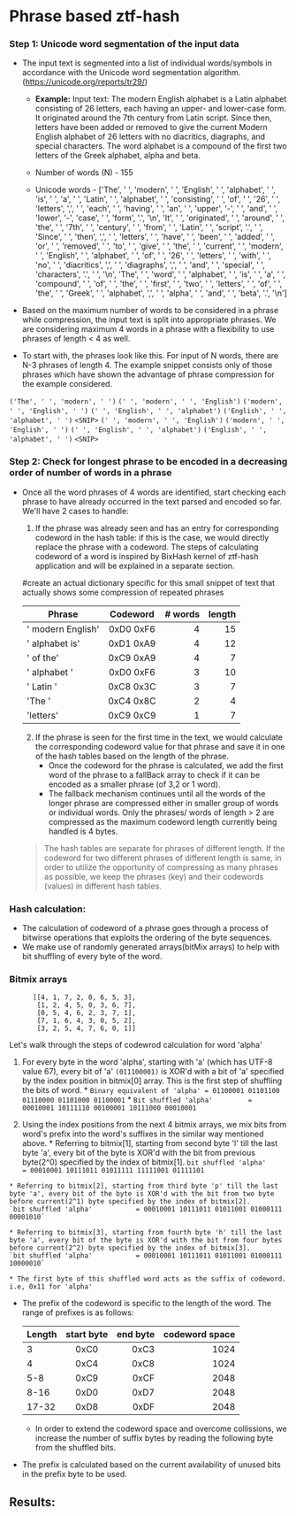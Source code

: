 # Phrase based ztf-hash 

### Step 1: Unicode word segmentation of the input data
* The input text is segmented into a list of individual words/symbols in accordance with the Unicode word segmentation algorithm. (https://unicode.org/reports/tr29/)

  * **Example:** Input text:
The modern English alphabet is a Latin alphabet consisting of 26 letters, each having an upper- and lower-case form.
It originated around the 7th century from Latin script. Since then, letters have been added or removed to give the current Modern English alphabet of 26 letters with no diacritics, diagraphs, and special characters. 
The word alphabet is a compound of the first two letters of the Greek alphabet, alpha and beta.

  * Number of words (N) - 155 
  * Unicode words - ['The', ' ', 'modern', ' ', 'English', ' ', 'alphabet', ' ', 'is', ' ', 'a', ' ', 'Latin', ' ', 'alphabet', ' ', 'consisting', ' ', 'of', ' ', '26', ' ', 'letters', ',', ' ', 'each', ' ', 'having', ' ', 'an', ' ', 'upper', '-', ' ', 'and', ' ', 'lower', '-', 'case', ' ', 'form', '.', '\n', 'It', ' ', 'originated', ' ', 'around', ' ', 'the', ' ', '7th', ' ', 'century', ' ', 'from', ' ', 'Latin', ' ', 'script', '.', ' ', 'Since', ' ', 'then', ',', ' ', 'letters', ' ', 'have', ' ', 'been', ' ', 'added', ' ', 'or', ' ', 'removed', ' ', 'to', ' ', 'give', ' ', 'the', ' ', 'current', ' ', 'modern', ' ', 'English', ' ', 'alphabet', ' ', 'of', ' ', '26', ' ', 'letters', ' ', 'with', ' ', 'no', ' ', 'diacritics', ',', ' ', 'diagraphs', ',', ' ', 'and', ' ', 'special', ' ', 'characters', '.', ' ', '\n', 'The', ' ', 'word', ' ', 'alphabet', ' ', 'is', ' ', 'a', ' ', 'compound', ' ', 'of', ' ', 'the', ' ', 'first', ' ', 'two', ' ', 'letters', ' ', 'of', ' ', 'the', ' ', 'Greek', ' ', 'alphabet', ',', ' ', 'alpha', ' ', 'and', ' ', 'beta', '.', '\n']

* Based on the maximum number of words to be considered in a phrase while compression, the input text is split into appropriate phrases. We are considering maximum 4 words in a phrase with a flexibility to use phrases of length < 4 as well. 

* To start with, the phrases look like this. For input of N words, there are N-3 phrases of length 4. The example snippet consists only of those phrases which have shown the advantage of phrase compression for the example considered.

`('The', ' ', 'modern', ' ')`
`(' ', 'modern', ' ', 'English')`
`('modern', ' ', 'English', ' ')`
`(' ', 'English', ' ', 'alphabet')`
`('English', ' ', 'alphabet', ' ')`
`<SNIP>`
`(' ', 'modern', ' ', 'English')`
`('modern', ' ', 'English', ' ')`
`(' ', 'English', ' ', 'alphabet')`
`('English', ' ', 'alphabet', ' ')`
`<SNIP>`

### Step 2: Check for longest phrase to be encoded in a decreasing order of number of words in a phrase

* Once all the word phrases of 4 words are identified, start checking each phrase to have already occurred in the text parsed and encoded so far. We'll have 2 cases to handle:
    1. If the phrase was already seen and has an entry for corresponding codeword in the hash table: if this is the case, we would directly replace the phrase with a codeword. The steps of calculating codeword of a word is inspired by BixHash kernel of ztf-hash application and will be explained in a separate section.

    #create an actual dictionary specific for this small snippet of text that actually shows some compression of repeated phrases

    | Phrase                  | Codeword      | # words | length |
    | ------------------------|:-------------:|--------:|-------:|
    | ' modern English'       | 0xD0 0xF6     |    4    |   15   |
    | ' alphabet is'          | 0xD1 0xA9     |    4    |   12   |
    | ' of the'               | 0xC9 0xA9     |    4    |   7    |
    | ' alphabet '            | 0xD0 0xF6     |    3    |   10   |
    | ' Latin '               | 0xC8 0x3C     |    3    |   7    |
    | 'The '                  | 0xC4 0x8C     |    2    |   4    |
    | 'letters'               | 0xC9 0xC9     |    1    |   7    |

    2. If the phrase is seen for the first time in the text, we would calculate the corresponding codeword value for that phrase and save it in one of the hash tables based on the length of the phrase.
       * Once the codeword for the phrase is calculated, we add the first word of the phrase to a fallBack array to check if it can be encoded as a smaller phrase (of 3,2 or 1 word).
       * The fallback mechanism continues until all the words of the longer phrase are compressed either in smaller group of words or individual words. Only the phrases/ words of length > 2 are compressed as the maximum codeword length currently being handled is 4 bytes.
    > The hash tables are separate for phrases of different length. If the codeword for two different phrases of different length is same, in order to utilize the opportunity of compressing as many  phrases as possible, we keep the phrases (key) and their codewords (values) in different hash tables.

### Hash calculation:

* The calculation of codeword of a phrase goes through a process of bitwirse operations that exploits the ordering of the byte sequences.
* We make use of randomly generated arrays(bitMix arrays) to help with bit shuffling of every byte of the word.

### Bitmix arrays
>
          [[4, 1, 7, 2, 0, 6, 5, 3],
           [1, 2, 4, 5, 0, 3, 6, 7],
           [0, 5, 4, 6, 2, 3, 7, 1],
           [7, 1, 6, 4, 3, 0, 5, 2],
           [3, 2, 5, 4, 7, 6, 0, 1]]

Let's walk through the steps of codewrod calculation for word 'alpha'
  1. For every byte in the word 'alpha', starting with 'a' (which has UTF-8 value 67), every bit of 'a' `(011100001)` is XOR'd with a bit of 'a' specified by the index position in bitmix[0] array. This is the first step of shuffling the bits of word.
    * `Binary equivalent of 'alpha' = 01100001 01101100 01110000 01101000 01100001`
    * `Bit shuffled 'alpha'         = 00010001 10111110 00100001 10111000 00010001`

  2. Using the index positions from the next 4 bitmix arrays, we mix bits from word's prefix into the word's suffixes in the similar way mentioned above.
    * Referring to bitmix[1], starting from second byte 'l' till the last byte 'a', every bit of the byte is XOR'd with the bit from previous byte(2^0) specified by the index of bitmix[1].
    `bit shuffled 'alpha'           = 00010001 10111011 01011111 11111001 01111101`

    * Referring to bitmix[2], starting from third byte 'p' till the last byte 'a', every bit of the byte is XOR'd with the bit from two byte before current(2^1) byte specified by the index of bitmix[2].
    `bit shuffled 'alpha'           = 00010001 10111011 01011001 01000111 00001010`

    * Referring to bitmix[3], starting from fourth byte 'h' till the last byte 'a', every bit of the byte is XOR'd with the bit from four bytes before current(2^2) byte specified by the index of bitmix[3].
    `bit shuffled 'alpha'           = 00010001 10111011 01011001 01000111 10000010`

    * The first byte of this shuffled word acts as the suffix of codeword. i.e, 0x11 for 'alpha'

* The prefix of the codeword is specific to the length of the word. The range of prefixes is as follows:

    | Length | start byte  | end byte | codeword space  |
    | -------|:-----------:|---------:|----------------:|
    |   3    |    0xC0     |   0xC3   |     1024        |
    |   4    |    0xC4     |   0xC8   |     1024        |
    |  5-8   |    0xC9     |   0xCF   |     2048        |
    |  8-16  |    0xD0     |   0xD7   |     2048        |
    |  17-32 |    0xD8     |   0xDF   |     2048        |

    * In order to extend the codeword space and overcome collissions, we increase the number of suffix bytes by reading the following byte from the shuffled bits.

* The prefix is calculated based on the current availability of unused bits in the prefix byte to be used.

## Results:





